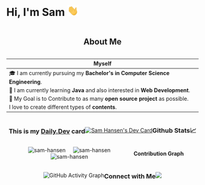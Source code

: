 # Hi, I'm Sam <img src="./assets/Hi.gif" style="width:29px;">

<section style="display:flex;flex-direction:row;flex-wrap:wrap;justify-content:center;align-items:center;">

## About Me

Myself|
------|
🎓 I am currently pursuing my **Bachelor's in Computer Science Engineering**.   |
🌱 I am currently learning **Java** and also interested in **Web Development**. |
🎯 My Goal is to Contribute to as many **open source project** as possible.     |
I love to create different types of **contents**.                               |

### This is my [Daily.Dev](https://app.daily.dev/devcard) card

<div style="display:flex;flex-direction:row;flex-wrap:wrap;justify-content:center;align-items:center;">

<a href="https://app.daily.dev/samhansen"><img src="https://api.daily.dev/devcards/309b8fbde4e54feaa32b8e28a8b42372.png?r=pu0" width="400" alt="Sam Hansen's Dev Card"/></a>

</div>

### Github Stats📈

<div style="display:flex;flex-direction:row;flex-wrap:wrap;justify-content:center;align-items:center;">
    <img width="40%" src="https://github-readme-stats.vercel.app/api/top-langs?username=sam-hansen&show_icons=true&theme=dracula&title_color=ff8000&text_color=ffffff&bg_color=6a6a6a&locale=en&layout=compact&hide_border=true" alt="sam-hansen" />
    <img style="width:48%;" src="https://github-readme-stats.vercel.app/api?username=sam-hansen&show_icons=true&theme=dracula&title_color=ff8000&text_color=ffffff&bg_color=6a6a6a&locale=en&hide_border=true" alt="sam-hansen" />
    <img style="width:48%;" src="https://github-readme-streak-stats.herokuapp.com/?user=sam-hansen&theme=highcontrast&hide_border=true" alt="sam-hansen" />
</div>

<!--START_SECTION:activity-->

<!--END_SECTION:activity-->

#### Contribution Graph

<div style="display:flex;flex-direction:row;flex-wrap:wrap;justify-content:center;align-items:center;">

![GitHub Activity Graph](https://activity-graph.herokuapp.com/graph?username=sam-hansen&theme=dracula&hide_border=true)  

</div>

### Connect with Me

<div style="display:flex;flex-direction:row;flex-wrap:wrap;justify-content:center;align-items:center;">
    <img src="https://img.shields.io/github/followers/sam-hansen?style=social" />
</div>

</section>
